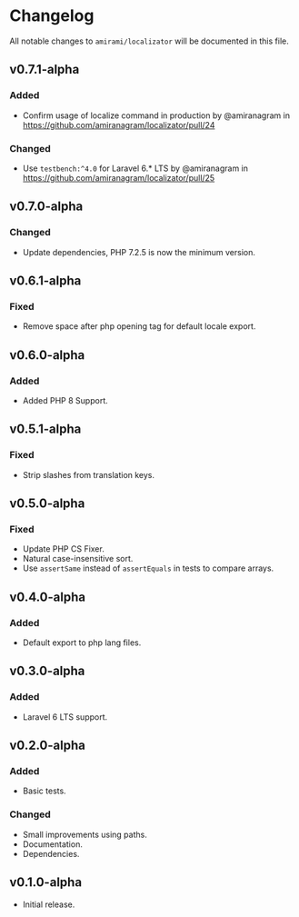 # Changelog

All notable changes to `amirami/localizator` will be documented in this file.

## v0.7.1-alpha

### Added
- Confirm usage of localize command in production by @amiranagram in https://github.com/amiranagram/localizator/pull/24

### Changed
- Use `testbench:^4.0` for Laravel 6.* LTS by @amiranagram in https://github.com/amiranagram/localizator/pull/25

## v0.7.0-alpha

### Changed

- Update dependencies, PHP 7.2.5 is now the minimum version.

## v0.6.1-alpha

### Fixed

- Remove space after php opening tag for default locale export.

## v0.6.0-alpha

### Added

- Added PHP 8 Support.

## v0.5.1-alpha

### Fixed

- Strip slashes from translation keys.

## v0.5.0-alpha

### Fixed

- Update PHP CS Fixer.
- Natural case-insensitive sort.
- Use `assertSame` instead of `assertEquals` in tests to compare arrays.

## v0.4.0-alpha

### Added

- Default export to php lang files.

## v0.3.0-alpha

### Added
- Laravel 6 LTS support.

## v0.2.0-alpha

### Added
- Basic tests.

### Changed
- Small improvements using paths.
- Documentation.
- Dependencies.

## v0.1.0-alpha

- Initial release.
